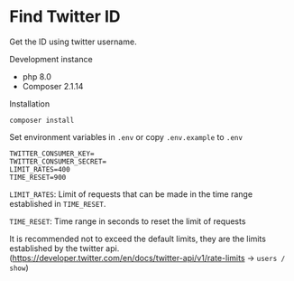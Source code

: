 # Find Twitter ID
Get the ID using twitter username.

Development instance
- php 8.0
- Composer 2.1.14

Installation
```
composer install
```

Set environment variables in `.env` or copy `.env.example` to `.env`
```
TWITTER_CONSUMER_KEY=
TWITTER_CONSUMER_SECRET=
LIMIT_RATES=400
TIME_RESET=900
```
`LIMIT_RATES`: Limit of requests that can be made in the time range established in `TIME_RESET`.

`TIME_RESET`: Time range in seconds to reset the limit of requests

It is recommended not to exceed the default limits, they are the limits established by the twitter api. (https://developer.twitter.com/en/docs/twitter-api/v1/rate-limits -> `users / show`)
